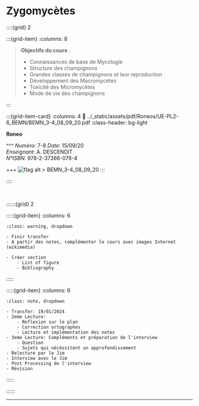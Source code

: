 # Zygomycètes

::::{grid} 2

:::{grid-item}
:columns: 8

> **Objectifs du cours** : 
>
> - Connaissances de base de Mycologie
> - Structure des champignons
> - Grandes classes de champignons et leur reproduction
> - Développement des Macromycètes
> - Toxicité des Micromycètes
> - Mode de vie des champignons


:::

:::{grid-item-card}
:columns: 4
:link: ../_static/assets/pdf/Roneos/UE-PL2-6_BEMN/BEMN_3-4_08_09_20.pdf
:class-header: bg-light

**Roneo**


^^^
*Numéro*: 7-8
*Date*: 15/09/20 <br>
*Enseignant*: A. DESCENDIT <br>
*N°ISBN*: 978-2-37366-078-4 <br>

+++
![flag alt >](../_static/Svg_icons/pdf-svgrepo-com.svg) BEMN_3-4_08_09_20
:::

::::

<br>

::::::{grid} 2

:::::{grid-item}
:columns: 6

```{admonition} A Faire
:class: warning, dropdown

- Finir transfer
- A partir des notes, complémenter le cours avec images Internet (wikimedia)

- Créer section 
    - List of figure
    - Bibliography

```

:::::

:::::{grid-item}
:columns: 6

```{admonition} Programme de révision
:class: note, dropdown

- Transfer: 19/01/2024
- 2eme Lecture:
    - Reflexion sur le plan
    - Correction ortographes
    - Lecture et implémentation des notes
- 3eme Lecture: Compléments et préparation de l'interview
    - Question
    - Sujets qui nécéssitent un approfondissement
- Relecture par le Jim
- Interview avec le Jim
- Post Processing de l'interview
- Révision

```

:::::

::::::

***

